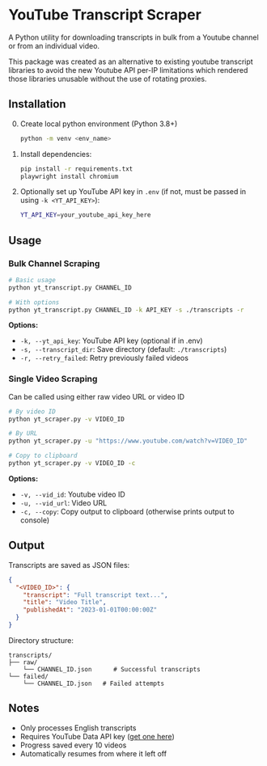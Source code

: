 # YouTube Transcript Scraper

A Python utility for downloading transcripts in bulk from a Youtube channel or from an individual video.

This package was created as an alternative to existing youtube transcript libraries to avoid the new Youtube API per-IP limitations which rendered those libraries unusable without the use of rotating proxies.

## Installation
0. Create local python environment (Python 3.8+)
    ```bash
    python -m venv <env_name>
    ```
1. Install dependencies:
   ```bash
   pip install -r requirements.txt
   playwright install chromium
   ```

2. Optionally set up YouTube API key in `.env` (if not, must be passed in using `-k <YT_API_KEY>`):
   ```bash
   YT_API_KEY=your_youtube_api_key_here
   ```

## Usage

### Bulk Channel Scraping
```bash
# Basic usage
python yt_transcript.py CHANNEL_ID

# With options
python yt_transcript.py CHANNEL_ID -k API_KEY -s ./transcripts -r
```

**Options:**
- `-k, --yt_api_key`: YouTube API key (optional if in .env)
- `-s, --transcript_dir`: Save directory (default: `./transcripts`)
- `-r, --retry_failed`: Retry previously failed videos

### Single Video Scraping
Can be called using either raw video URL or video ID 
```bash
# By video ID
python yt_scraper.py -v VIDEO_ID

# By URL
python yt_scraper.py -u "https://www.youtube.com/watch?v=VIDEO_ID"

# Copy to clipboard
python yt_scraper.py -v VIDEO_ID -c
```
**Options:**
- `-v, --vid_id`: Youtube video ID
- `-u, --vid_url`: Video URL
- `-c, --copy`: Copy output to clipboard (otherwise prints output to console)
## Output

Transcripts are saved as JSON files:
```json
{
  "<VIDEO_ID>": {
    "transcript": "Full transcript text...",
    "title": "Video Title",
    "publishedAt": "2023-01-01T00:00:00Z"
  }
}
```

Directory structure:
```
transcripts/
├── raw/
    └── CHANNEL_ID.json      # Successful transcripts
└── failed/
    └── CHANNEL_ID.json   # Failed attempts
```

## Notes

- Only processes English transcripts
- Requires YouTube Data API key ([get one here](https://developers.google.com/youtube/v3/getting-started))
- Progress saved every 10 videos
- Automatically resumes from where it left off